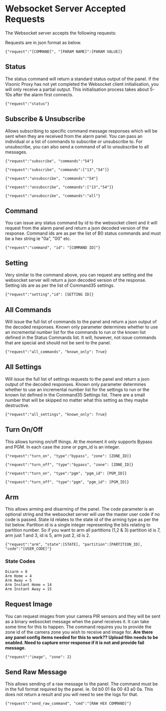 # Websocket Server Accepted Requests

The Websocket server accepts the following requests:

Requests are in json format as below.

```
{"request":"[COMMAND]", "[PARAM NAME]":[PARAM VALUE]}
```

## Status

The status command will return a standard status output of the panel.  If the Visonic Proxy has not yet completed the Websocket client initialisation, you will only receive a partial output.  This initialisation process takes about 5-10s after the alarm first connects.
```
{"request":"status"}
```

## Subscribe & Unsubscribe

Allows subscribing to specific command message responses which will be sent when they are received from the alarm panel.  You can pass an individual or a list of commands to subscribe or unsubscribe to.  For unsubscribe, you can also send a command of all to unsubscribe to all messages.
```
{"request":"subscribe", "commands":"54"}

{"request":"subscribe", "commands":["13","54"]}

{"request":"unsubscribe", "commands":"54"}

{"request":"unsubscribe", "commands":["13","54"]}

{"request":"unsubscribe", "commands":"all"}
```

## Command

You can issue any status command by id to the websocket client and it will request from the alarm panel and return a json decoded version of the response.  Command ids are as per the list of B0 status commands and must be a hex string ie "0a", "00" etc.
```
{"request":"command", "id": "[COMMAND ID]"}
```

## Setting

Very similar to the command above, you can request any setting and the websocket server will return a json decoded version of the response.  Setting ids are as per the list of Command35 settings.
```
{"request":"setting","id": [SETTING ID]}
```

## All Commands
Will issue the full list of commands to the panel and return a json output of the decoded responses.  Known only parameter determines whether to use an incremental number list for the commands to run or the known list defined in the Status Commands list.  It will, however, not issue commands that are special and should not be sent to the panel.
```
{"request":"all_commands", "known_only": True}
```

## All Settings
Will issue the full list of settings requests to the panel and return a json output of the decoded responses.  Known only parameter determines whether to use an incremental number list for the settings to run or the known list defined in the Command35 Settings list.  There are a small number that will be skipped no matter what this setting as they maybe destructive.
```
{"request":"all_settings", "known_only": True}
```

## Turn On/Off

This allows turning on/off things.  At the moment it only supports Bypass and PGM.  In each case the zone or pgm_id is an integer.
```
{"request":"turn_on", "type":"bypass", "zone": [ZONE_ID]}

{"request":"turn_off", "type":"bypass", "zone": [ZONE_ID]}

{"request":"turn_on", "type":"pgm", "pgm_id": [PGM_ID]}

{"request":"turn_off", "type":"pgm", "pgm_id": [PGM_ID]}
```
## Arm

This allows arming and disarming of the panel.  The code parameter is an optional string and the websocket server will use the master user code if no code is passed.
State Id relates to the state id of the arming type as per the list below.  Partition id is a single integer representing the bits relating to partition number.  So if you want to arm all partitions (1,2 & 3) partition id is 7, arm just 1 and 3, id is 5, arm just 2, id is 2.
```
{"request":"arm", "state":[STATE], "partition":[PARTITION_ID], "code":"[USER_CODE]"}
```

### State Codes
    Disarm = 0
    Arm Home = 4
    Arm Away = 5
    Arm Instant Home = 14
    Arm Instant Away = 15

## Request Image

You can request images from your camera PIR sensors and they will be sent as a binary websocket message when the panel receives it.  It can take some time for this to happen.  The command requires you to provide the zone id of the camera zone you wish to receive and image for.  ****Are there any panel config items needed for this to work??  Upload film needs to be enabled.  Need to capture error response if it is not and provide fail message.****

```
{"request":"image", "zone": 2}
```

## Send Raw Message

This allows sending of a raw message to the panel.  The command must be in the full format required by the panel.  Ie. 0d b0 01 6a 00 43 a0 0a.  This does not return a result and you will need to see the logs for that.

```
{"request":"send_raw_command", "cmd":"[RAW HEX COMMAND]"}
